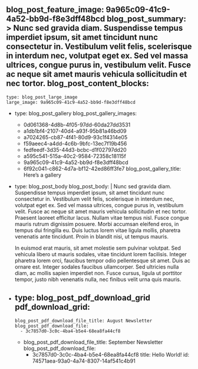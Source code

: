 blog_post_feature_image: 9a965c09-41c9-4a52-bb9d-f8e3dff48bcd
blog_post_summary: >
  Nunc sed gravida diam. Suspendisse tempus imperdiet ipsum, sit amet tincidunt nunc consectetur in.
  Vestibulum velit felis, scelerisque in interdum nec, volutpat eget ex. Sed vel massa ultrices,
  congue purus in, vestibulum velit. Fusce ac neque sit amet mauris vehicula sollicitudin et nec
  tortor.
blog_post_content_blocks:
  -
    type: blog_post_large_image
    large_image: 9a965c09-41c9-4a52-bb9d-f8e3dff48bcd
  -
    type: blog_post_gallery
    blog_post_gallery_images:
      - 0d061368-4d8b-4f05-97dd-60da27dd3531
      - a1db1bf4-2107-40d4-a93f-95b81a46bd09
      - a7024265-cb87-4f41-80d9-93c1f4314e05
      - f59aeec4-a4dd-4c6b-9bfc-13ec7f19b456
      - fedfeedf-3d35-44d3-bcbc-d1f02797dd20
      - a595c541-515a-40c2-9584-72358c18115f
      - 9a965c09-41c9-4a52-bb9d-f8e3dff48bcd
      - 6f92c041-c862-4d7a-bf12-42ed86ff3fe7
    blog_post_gallery_title: Here’s a gallery
  -
    type: blog_post_body
    blog_post_body: |
      Nunc sed gravida diam. Suspendisse tempus imperdiet ipsum, sit amet tincidunt nunc consectetur in. Vestibulum velit felis, scelerisque in interdum nec, volutpat eget ex. Sed vel massa ultrices, congue purus in, vestibulum velit. Fusce ac neque sit amet mauris vehicula sollicitudin et nec tortor. Praesent laoreet efficitur lacus. Nullam vitae tempus nisl. Fusce congue mauris rutrum dignissim posuere. Morbi accumsan eleifend eros, in tempus dui fringilla eu. Duis luctus lorem vitae ligula mollis, pharetra venenatis ante tincidunt.
      Proin in blandit nisi, ut tempus mauris.

      In euismod erat mauris, sit amet molestie sem pulvinar volutpat. Sed vehicula libero ut mauris sodales, vitae tincidunt lorem facilisis. Integer pharetra lorem orci, faucibus tempor odio pellentesque sit amet. Duis ac ornare est. Integer sodales faucibus ullamcorper. Sed ultricies nulla diam, ac mollis sapien imperdiet non. Fusce cursus, ligula ut porttitor tempor, justo nibh venenatis nulla, nec finibus velit urna quis mauris.
  -
    type: blog_post_pdf_download_grid
    pdf_download_grid:
      -
        blog_post_pdf_download_file_title: August Newsletter
        blog_post_pdf_download_file:
          - 3c7857d0-3c0c-4ba4-b5e4-68ea8fa44cf8
      -
        blog_post_pdf_download_file_title: September Newsletter
        blog_post_pdf_download_file:
          - 3c7857d0-3c0c-4ba4-b5e4-68ea8fa44cf8
title: Hello World!
id: 74571aea-93a0-4a74-8307-14af541c4b91
